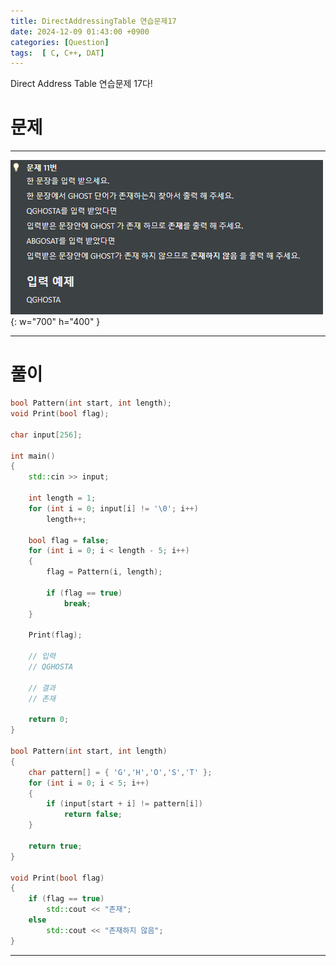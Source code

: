 ```yaml
---
title: DirectAddressingTable 연습문제17
date: 2024-12-09 01:43:00 +0900
categories: [Question]  
tags:  [ C, C++, DAT]
---
```


Direct Address Table 연습문제 17다!

# 문제   
---------------------------------------

![Desktop View](/assets/img/DAT21.png){: w="700" h="400" }

---------------------------------------

# 풀이

```c++
bool Pattern(int start, int length);
void Print(bool flag);

char input[256];

int main()
{
    std::cin >> input;
    
    int length = 1;
    for (int i = 0; input[i] != '\0'; i++)
        length++;
    
    bool flag = false;
    for (int i = 0; i < length - 5; i++)
    {
        flag = Pattern(i, length);
        
        if (flag == true)
            break;
    }
    
    Print(flag);
    
    // 입력
    // QGHOSTA

    // 결과
    // 존재
    
    return 0;
}

bool Pattern(int start, int length)
{
    char pattern[] = { 'G','H','O','S','T' };
    for (int i = 0; i < 5; i++)
    {
        if (input[start + i] != pattern[i])
            return false;
    }
    
    return true;
}

void Print(bool flag)
{
    if (flag == true)
        std::cout << "존재";
    else
        std::cout << "존재하지 않음";
}
```
---------------------------------------


